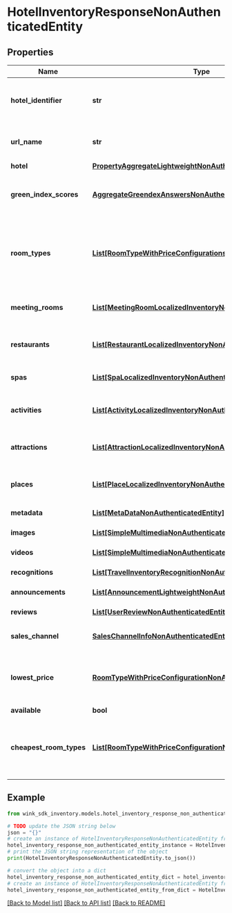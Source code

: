 # HotelInventoryResponseNonAuthenticatedEntity


## Properties

Name | Type | Description | Notes
------------ | ------------- | ------------- | -------------
**hotel_identifier** | **str** | Unique property identifier to retrieve inventory for. | [optional] 
**url_name** | **str** | Unique url-friendly record identifier of property. | [optional] 
**hotel** | [**PropertyAggregateLightweightNonAuthenticatedEntity**](PropertyAggregateLightweightNonAuthenticatedEntity.md) | Property details | [optional] 
**green_index_scores** | [**AggregateGreendexAnswersNonAuthenticatedEntity**](AggregateGreendexAnswersNonAuthenticatedEntity.md) | Detailed Green Index scores on hoe the property scores by category | [optional] 
**room_types** | [**List[RoomTypeWithPriceConfigurationsNonAuthenticatedEntity]**](RoomTypeWithPriceConfigurationsNonAuthenticatedEntity.md) | List of room types with price configurations based on the itinerary that was passed on the user session. | [optional] 
**meeting_rooms** | [**List[MeetingRoomLocalizedInventoryNonAuthenticatedEntity]**](MeetingRoomLocalizedInventoryNonAuthenticatedEntity.md) | List of property meeting rooms on and off the premises. | [optional] 
**restaurants** | [**List[RestaurantLocalizedInventoryNonAuthenticatedEntity]**](RestaurantLocalizedInventoryNonAuthenticatedEntity.md) | List of property restaurants on and off the premises. | [optional] 
**spas** | [**List[SpaLocalizedInventoryNonAuthenticatedEntity]**](SpaLocalizedInventoryNonAuthenticatedEntity.md) | List of property spas on and off the premises. | [optional] 
**activities** | [**List[ActivityLocalizedInventoryNonAuthenticatedEntity]**](ActivityLocalizedInventoryNonAuthenticatedEntity.md) | List of property activities on and off the premises. | [optional] 
**attractions** | [**List[AttractionLocalizedInventoryNonAuthenticatedEntity]**](AttractionLocalizedInventoryNonAuthenticatedEntity.md) | List of property attractions on and off the premises. | [optional] 
**places** | [**List[PlaceLocalizedInventoryNonAuthenticatedEntity]**](PlaceLocalizedInventoryNonAuthenticatedEntity.md) | List of property places on and off the premises. | [optional] 
**metadata** | [**List[MetaDataNonAuthenticatedEntity]**](MetaDataNonAuthenticatedEntity.md) | List of property meta data. | [optional] 
**images** | [**List[SimpleMultimediaNonAuthenticatedEntity]**](SimpleMultimediaNonAuthenticatedEntity.md) | List of property images | [optional] 
**videos** | [**List[SimpleMultimediaNonAuthenticatedEntity]**](SimpleMultimediaNonAuthenticatedEntity.md) | List of property videos | [optional] 
**recognitions** | [**List[TravelInventoryRecognitionNonAuthenticatedEntity]**](TravelInventoryRecognitionNonAuthenticatedEntity.md) | List of property recognitions | [optional] 
**announcements** | [**List[AnnouncementLightweightNonAuthenticatedEntity]**](AnnouncementLightweightNonAuthenticatedEntity.md) | List of property announcements | [optional] 
**reviews** | [**List[UserReviewNonAuthenticatedEntity]**](UserReviewNonAuthenticatedEntity.md) | List of property reviews | [optional] 
**sales_channel** | [**SalesChannelInfoNonAuthenticatedEntity**](SalesChannelInfoNonAuthenticatedEntity.md) | Sales channel that owns this booking | [optional] 
**lowest_price** | [**RoomTypeWithPriceConfigurationNonAuthenticatedEntity**](RoomTypeWithPriceConfigurationNonAuthenticatedEntity.md) | Uses the content from roomTypes and shows the room type with the lowest price. | [optional] 
**available** | **bool** |  | [optional] 
**cheapest_room_types** | [**List[RoomTypeWithPriceConfigurationNonAuthenticatedEntity]**](RoomTypeWithPriceConfigurationNonAuthenticatedEntity.md) | Uses the content from roomTypes and displays the lowest price for each room type that is available. | [optional] 

## Example

```python
from wink_sdk_inventory.models.hotel_inventory_response_non_authenticated_entity import HotelInventoryResponseNonAuthenticatedEntity

# TODO update the JSON string below
json = "{}"
# create an instance of HotelInventoryResponseNonAuthenticatedEntity from a JSON string
hotel_inventory_response_non_authenticated_entity_instance = HotelInventoryResponseNonAuthenticatedEntity.from_json(json)
# print the JSON string representation of the object
print(HotelInventoryResponseNonAuthenticatedEntity.to_json())

# convert the object into a dict
hotel_inventory_response_non_authenticated_entity_dict = hotel_inventory_response_non_authenticated_entity_instance.to_dict()
# create an instance of HotelInventoryResponseNonAuthenticatedEntity from a dict
hotel_inventory_response_non_authenticated_entity_from_dict = HotelInventoryResponseNonAuthenticatedEntity.from_dict(hotel_inventory_response_non_authenticated_entity_dict)
```
[[Back to Model list]](../README.md#documentation-for-models) [[Back to API list]](../README.md#documentation-for-api-endpoints) [[Back to README]](../README.md)


